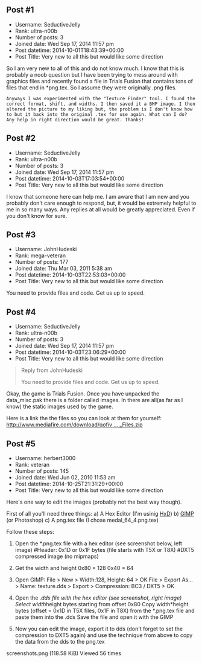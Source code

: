 ## Post #1
- Username: SeductiveJelly
- Rank: ultra-n00b
- Number of posts: 3
- Joined date: Wed Sep 17, 2014 11:57 pm
- Post datetime: 2014-10-01T18:43:39+00:00
- Post Title: Very new to all this but would like some direction

So I am very new to all of this and do not know much. I know that this is probably a noob question but I have been trying to mess around with graphics files and recently found a file in Trials Fusion that contains tons of files that end in *png.tex. So I assume they were originally .png files. 

    Anyways I was experimented with the "Texture Finder" tool. I found the correct format, shift, and widths. I then saved it a BMP image. I then altered the picture to my liking but, the problem is I don't know how to but it back into the original .tex for use again. What can I do? Any help in right direction would be great. Thanks!
## Post #2
- Username: SeductiveJelly
- Rank: ultra-n00b
- Number of posts: 3
- Joined date: Wed Sep 17, 2014 11:57 pm
- Post datetime: 2014-10-03T17:03:54+00:00
- Post Title: Very new to all this but would like some direction

I know that someone here can help me. I am aware that I am new and you probably don't care enough to respond, but, it would be extremely helpful to me in so many ways. Any replies at all would be greatly appreciated. Even if you don't know for sure.
## Post #3
- Username: JohnHudeski
- Rank: mega-veteran
- Number of posts: 177
- Joined date: Thu Mar 03, 2011 5:38 am
- Post datetime: 2014-10-03T22:53:03+00:00
- Post Title: Very new to all this but would like some direction

You need to provide files and code. Get us up to speed.
## Post #4
- Username: SeductiveJelly
- Rank: ultra-n00b
- Number of posts: 3
- Joined date: Wed Sep 17, 2014 11:57 pm
- Post datetime: 2014-10-03T23:06:29+00:00
- Post Title: Very new to all this but would like some direction

> Reply from JohnHudeski
>
> You need to provide files and code. Get us up to speed.

Okay, the game is Trials Fusion. Once you have unpacked the data_misc.pak there is a folder called images. In there are all(as far as I know) the static images used by the game.

Here is a link the the files so you can look at them for yourself: [http://www.mediafire.com/download/qofiv ... _Files.zip](http://www.mediafire.com/download/qofivb5cicpruyd/Trials_Fusion_tex_Files.zip)
## Post #5
- Username: herbert3000
- Rank: veteran
- Number of posts: 145
- Joined date: Wed Jun 02, 2010 11:53 am
- Post datetime: 2014-10-25T21:31:29+00:00
- Post Title: Very new to all this but would like some direction

Here's one way to edit the images (probably not the best way though).

First of all you'll need three things:
a) A Hex Editor (I'm usinig [HxD](http://mh-nexus.de/en/downloads.php?product=HxD))
b) [GIMP](http://www.gimp.org/downloads/) (or Photoshop)
c) A png.tex file (I chose medal_64_4.png.tex)

Follow these steps:
1) Open the *.png.tex file with a hex editor (see screenshot below, left image)
#Header: 0x1D or 0x1F bytes (file starts with T5X or T8X)
#DXT5 compressed image (no mipmaps)

2) Get the width and height
0x80 = 128
0x40 = 64

3) Open GIMP:
File > New > Width:128, Height: 64 > OK
File > Export As... > Name: texture.dds > Export > Compression: BC3 / DXT5 > OK

4) Open the *.dds file with the hex editor (see screenshot, right image)
Select width*height bytes starting from offset 0x80
Copy width*height bytes (offset = 0x1D in T5X files, 0x1F in T8X) from the *.png.tex file and paste them into the .dds
Save the file and open it with the GIMP

5) Now you can edit the image, export it to dds (don't forget to set the compression to DXT5 again) and use the technique from above to copy the data from the dds to the png.tex



screenshots.png (118.58 KiB) Viewed 56 times

